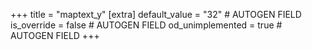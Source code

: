 +++
title = "maptext_y"
[extra]
default_value = "32" # AUTOGEN FIELD
is_override = false # AUTOGEN FIELD
od_unimplemented = true # AUTOGEN FIELD
+++
